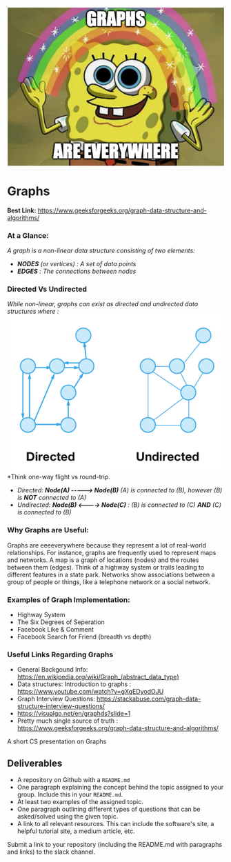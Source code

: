 ![Le Sponge](img/sponge.png)
# Graphs
**Best Link:** https://www.geeksforgeeks.org/graph-data-structure-and-algorithms/

### At a Glance:
*A graph is a non-linear data structure consisting of two elements:*
- ***NODES** (or vertices) : A set of data points*
- ***EDGES** : The connections between nodes*



### Directed Vs Undirected
*While non-linear, graphs can exist as directed and undirected data structures where :*
![Le Graph Charts](img/direction_graphs.png)
<br />*Think one-way flight vs round-trip.
- *Directed:   **Node(A) -----> Node(B)** (A) is connected to (B), however (B) is **NOT** connected to (A)*
- *Undirected: **Node(B) <----> Node(C)** : (B) is connected to (C) **AND** (C) is connected to (B)*

### Why Graphs are Useful:
Graphs are eeeeverywhere because they represent a lot of real-world relationships.
For instance, graphs are frequently used to represent maps and networks. A map is a graph of locations (nodes) and the routes between them (edges). Think of a highway system or trails leading to different features in a state park. Networks show associations between a group of people or things, like a telephone network or a social network.

### Examples of Graph Implementation:
- Highway System
- The Six Degrees of Seperation
- Facebook Like & Comment
- Facebook Search for Friend (breadth vs depth)

### Useful Links Regarding Graphs
- General Backgound Info: https://en.wikipedia.org/wiki/Graph_(abstract_data_type)
- Data structures: Introduction to graphs : https://www.youtube.com/watch?v=gXgEDyodOJU
- Graph Interview Questions: https://stackabuse.com/graph-data-structure-interview-questions/
- https://visualgo.net/en/graphds?slide=1
- Pretty much single source of truth : https://www.geeksforgeeks.org/graph-data-structure-and-algorithms/





A short CS presentation on Graphs

## Deliverables
  - A repository on Github with a `README.md`
  - One paragraph explaining the concept behind the topic assigned to your group. Include this in your `README.md`.
  - At least two examples of the assigned topic.
  - One paragraph outlining different types of questions that can be asked/solved using the given topic. 
  - A link to all relevant resources. This can include the software's site, a helpful tutorial site, a medium article, etc.
  
  Submit a link to your repository (including the README.md with paragraphs and links) to the slack channel.

